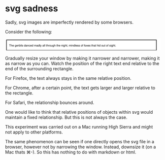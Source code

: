 # svg sadness

Sadly, svg images are imperfectly rendered by some browsers.

Consider the following:

<img src="img/sadness.svg" alt="sadness" title="sadness" />

Gradually resize your window by making it narrower and narrower, making it as narrow as you can.
Watch the position of the right text end relative to the end of the surrounding rectangle.

For Firefox, the text always stays in the same relative position.

For Chrome, after a certain point, the text gets larger and larger relative to the rectangle.

For Safari, the relationship bounces around.

One would like to think that relative positions of objects within svg would maintain
a fixed relationship.  But this is not always the case.

This experiment was carried out on a Mac running High Sierra and might not apply to other platforms.

The same phenomenon can be seen if one directly opens the svg file in a browser, however not by
narrowing the window.  Instead, downsize it (on a Mac thats ⌘-).  So this has nothing to do 
with markdown or html.
